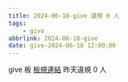 ```yaml
---
title: 2024-06-18-give 違規 0 人
tags:
    - give
abbrlink: 2024-06-18-give
date: give-2024-06-18 12:00:00
---
```

give 板 [板規連結](https://www.ptt.cc/bbs/give/M.1612495900.A.C32.html)
昨天違規 0 人
